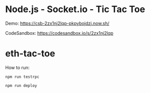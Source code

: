 # Node.js - Socket.io - Tic Tac Toe

Demo: https://csb-2zx1nj2lqp-pkpybojdzj.now.sh/

CodeSandbox: https://codesandbox.io/s/2zx1nj2lqp

# eth-tac-toe

How to run:

```
npm run testrpc
```

```
npm run deploy
```
